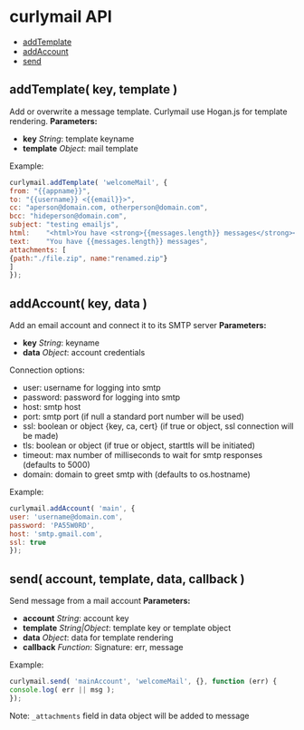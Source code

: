 curlymail API
============


- [addTemplate](#addTemplate)
- [addAccount](#addAccount)
- [send](#send)

<a name="addTemplate"></a>
addTemplate( key, template )
------------------------------------------------------------

Add or overwrite a message template.
Curlymail use Hogan.js for template rendering.
**Parameters:**
- **key** *String*: template keyname
- **template** *Object*: mail template

Example:
```js
curlymail.addTemplate( 'welcomeMail', {
from: "{{appname}}",
to: "{{username}} <{{email}}>",
cc: "aperson@domain.com, otherperson@domain.com",
bcc: "hideperson@domain.com",
subject: "testing emailjs",
html:    "<html>You have <strong>{{messages.length}} messages</strong></html>",
text:    "You have {{messages.length}} messages",
attachments: [
{path:"./file.zip", name:"renamed.zip"}
]
});
```

<a name="addAccount"></a>
addAccount( key, data )
------------------------------------------------------------

Add an email account and connect it to its SMTP server
**Parameters:**
- **key** *String*: keyname
- **data** *Object*: account credentials

Connection options:

- user: username for logging into smtp
- password: password for logging into smtp
- host: smtp host
- port: smtp port (if null a standard port number will be used)
- ssl: boolean or object {key, ca, cert} (if true or object, ssl connection will be made)
- tls: boolean or object (if true or object, starttls will be initiated)
- timeout: max number of milliseconds to wait for smtp responses (defaults to 5000)
- domain: domain to greet smtp with (defaults to os.hostname)

Example:
```js
curlymail.addAccount( 'main', {
user: 'username@domain.com',
password: 'PA55W0RD',
host: 'smtp.gmail.com',
ssl: true
});
```

<a name="send"></a>
send( account, template, data, callback )
------------------------------------------------------------

Send message from a mail account
**Parameters:**
- **account** *String*: account key
- **template** *String|Object*: template key or template object
- **data** *Object*: data for template rendering
- **callback** *Function*: Signature: err, message

Example:
```js
curlymail.send( 'mainAccount', 'welcomeMail', {}, function (err) {
console.log( err || msg );
});
```

Note: `_attachments` field in data object will be added to message


